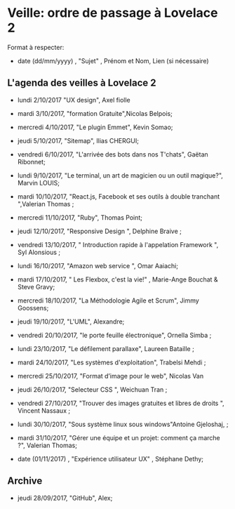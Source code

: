 ﻿# Veille: ordre de passage à Lovelace 2

Format à respecter:   
- date (dd/mm/yyyy) , "Sujet" ,  Prénom et Nom, Lien (si nécessaire)

## L'agenda des veilles à Lovelace 2

- lundi 2/10/2017 "UX design", Axel fiolle

- mardi 3/10/2017, "formation Gratuite",Nicolas Belpois;

- mercredi 4/10/2017, "Le plugin Emmet", Kevin Somao;

- jeudi 5/10/2017, "Sitemap", Ilias CHERGUI;

- vendredi 6/10/2017, "L'arrivée des bots dans nos T'chats", Gaëtan Ribonnet;

- lundi 9/10/2017, "Le terminal, un art de magicien ou un outil magique?", Marvin LOUIS;

- mardi 10/10/2017, "React.js, Facebook et ses outils à double tranchant ",Valerian Thomas ;

- mercredi 11/10/2017, "Ruby", Thomas Point;

- jeudi 12/10/2017, "Responsive Design ", Delphine Braive ;

- vendredi 13/10/2017, " Introduction rapide à l'appelation Framework  ", Syl Alonsious ;

- lundi 16/10/2017, "Amazon web service ", Omar Aaiachi;

- mardi 17/10/2017, " Les Flexbox, c'est la vie!" , Marie-Ange Bouchat & Steve Gravy;

- mercredi 18/10/2017, "La  Méthodologie Agile et Scrum", Jimmy Goossens;

- jeudi 19/10/2017, "L'UML", Alexandre;

- vendredi 20/10/2017, "le porte feuille électronique", Ornella Simba ;

- lundi 23/10/2017, "Le défilement parallaxe", Laureen Bataille ;

- mardi 24/10/2017, "Les systèmes d'exploitation", Trabelsi Mehdi ;

- mercredi 25/10/2017, "Format d’image pour le web", Nicolas Van

- jeudi 26/10/2017, "Selecteur CSS ", Weichuan Tran ;

- vendredi 27/10/2017, "Trouver des images gratuites et libres de droits ", Vincent Nassaux ;

- lundi 30/10/2017, "Sous système linux sous windows"Antoine Gjeloshaj, ;

- mardi 31/10/2017, "Gérer une équipe et un projet: comment ça marche ?", Valerian Thomas;

- date (01/11/2017) , "Expérience utilisateur UX" , Stéphane Dethy;



## Archive
- jeudi 28/09/2017, "GitHub", Alex;
